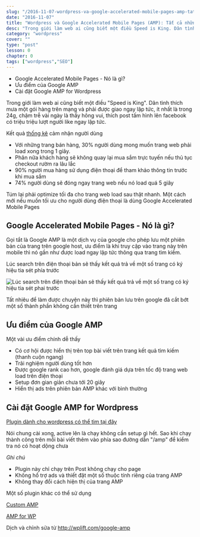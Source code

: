 ```yaml
---
slug: "/2016-11-07-wordpress-va-google-accelerated-mobile-pages-amp-tat-ca-nhung-gi-ban-can-biet"
date: "2016-11-07"
title: "Wordpress và Google Accelerated Mobile Pages (AMP): Tất cả những gì bạn cần biết"
desc: "Trong giới làm web ai cũng biết một điều Speed is King. Dân tình thích mua một gói hàng trên mạng và phải được giao ngay lập tức, ít nhất là trong 24g, chậm trễ vài ngày là thấy hông vui, thích post tấm hình lên facebook có triệu triệu lượt người like ngay lập tức."
category: "wordpress"
cover: ""
type: "post"
lesson: 0
chapter: 0
tags: ["wordpress","SEO"]
---
```


<!-- MarkdownTOC -->

- Google Accelerated Mobile Pages - Nó là gì?
- Ưu điểm của Google AMP
- Cài đặt Google AMP for Wordpress

<!-- /MarkdownTOC -->


Trong giới làm web ai cũng biết một điều "Speed is King". Dân tình thích mưa một gói hàng trên mạng và phải được giao ngay lập tức, ít nhất là trong 24g, chậm trễ vài ngày là thấy hông vui, thích post tấm hình lên facebook có triệu triệu lượt người like ngay lập tức.

Kết quả <a href="https://blogs.akamai.com/2015/06/performance-matters-more-than-ever.html" target="_blank">thống kê</a> cảm nhận người dùng

- Với những trang bán hàng, 30% người dùng mong muốn trang web phải load xong trong 1 giây.
- Phân nữa khách hàng sẽ không quay lại mua sắm trực tuyến nếu thủ tục checkout rườm ra lâu lắc
- 90% người mua hàng sử dụng điện thoại để tham khảo thông tin trước khi mua sắm
- 74% người dùng sẽ đóng ngay trang web nếu nó load quá 5 giây

Túm lại phải optimize tối đa cho trang web load sau thật nhanh. Một cách mới nếu muốn tối ưu cho người dùng điện thoại là dùng Google Accelerated Mobile Pages

## Google Accelerated Mobile Pages - Nó là gì?

Gọi tắt là Google AMP là một dịch vụ của google cho phép lưu một phiên bản của trang trên google host, ưu điểm là khi truy cập vào trang này trên mobile thì nó gần như được load ngay lập tức thông qua trang tìm kiếm.

Lúc search trên điện thoại bản sẽ thấy kết quá trả về một số trang có ký hiệu tia sét phía trước

![Lúc search trên điện thoại bản sẽ thấy kết quá trả về một số trang có ký hiệu tia sét phai trước](https://luckyluu.files.wordpress.com/2016/11/amp-example1.png)

Tất nhiêu để làm được chuyện này thì phiên bản lưu trên google đã cắt bớt một số thành phần không cần thiết trên trang

## Ưu điểm của Google AMP

Một vài ưu điểm chính dễ thấy

- Có cơ hội được hiển thị trên top bài viết trên trang kết quả tìm kiếm (thanh cuộn ngang)
- Trãi nghiệm người dùng tốt hơn
- Được google rank cao hơn, google đánh giá dựa trên tốc độ trang web load trên điện thoại
- Setup đơn gian giản chưa tới 20 giây
- Hiển thị ads trên phiên bản AMP khác với bình thường

## Cài đặt Google AMP for Wordpress

<a href="https://wordpress.org/plugins/amp/">Plugin dành cho wordpress có thể tìm tại đây</a>

Nói chung cài xong, active lên là chạy không cần setup gì hết. Sao khi chạy thành công trên mỗi bài viết thêm vào phía sao đường dẫn "/amp" để kiểm tra nó có hoạt dộng chưa

*Ghi chú*

- Plugin này chỉ chạy trên Post không chạy cho page
- Không hổ trợ ads và thiết đặt một số thuộc tính riêng của trang AMP
- Không thay đổi cách hiện thị của trang AMP

Một số plugin khác có thể sử dụng

<a href="https://wordpress.org/plugins/custom-amp-accelerated-mobile-pages/">Custom AMP</a>

<a href="https://wordpress.org/plugins/accelerated-mobile-pages/">AMP for WP</a>

Dịch và chỉnh sửa từ http://wplift.com/google-amp
